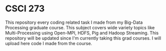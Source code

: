 # CSCI 273
This repository every coding related task I made from my Big-Data Processing graduate course. This subject covers wide variety topics like Multi-Processing using Open-MPI, HDFS, Pig and Hadoop Streaming. This repository will be updated since I'm currently taking this grad courses. I will upload here code I made from the course.
